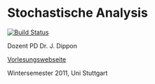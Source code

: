 # Stochastische Analysis

[![Build Status](https://travis-ci.org/janbernloehr/ws11-stochana.svg?branch=master)](https://travis-ci.org/janbernloehr/ws11-stochana)

Dozent PD Dr. J. Dippon

[Vorlesungswebseite](http://www.isa.uni-stuttgart.de/LstStoch/Dippon/Lehre/SA11/)

Wintersemester 2011, Uni Stuttgart
